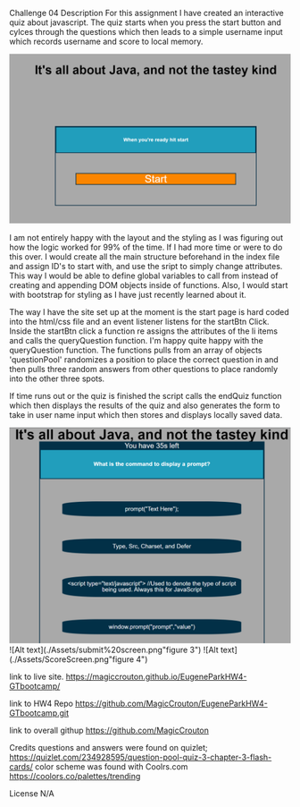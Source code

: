 Challenge 04
Description
For this assignment I have created an interactive quiz about javascript. The quiz starts when you press the start button and cylces through the questions which then leads to a simple username input which records username and score to local memory. 

![Alt text](./Assets/StartScreen.png "figure 1")

I am not entirely happy with the layout and the styling as I was figuring out how the logic worked for 99% of the time. If I had more time or were to do this over. I would create all the main structure beforehand in the index file and assign ID's to start with, and use the sript to simply change attributes. This way I would be able to define global variables to call from instead of creating and appending DOM objects inside of functions. Also, I would start with bootstrap for styling as I have just recently learned about it.

The way I have the site set up at the moment is the start page is hard coded into the html/css file and an event listener listens for the startBtn Click. Inside the startBtn click a function re assigns the attributes of the li items and calls the queryQuestion function. I'm happy quite happy with the queryQuestion function. The functions pulls from an array of objects 'questionPool' randomizes a position to place the correct question in and then pulls three random answers from other questions to place randomly into the other three spots.

If time runs out or the quiz is finished the script calls the endQuiz function which then displays the results of the quiz and also generates the form to take in user name input which then stores and displays locally saved data.

![Alt text](./Assets/questionPrompts.png "figure 2")
![Alt text](./Assets/submit%20screen.png"figure 3")
![Alt text](./Assets/ScoreScreen.png"figure 4")

link to live site.
https://magiccrouton.github.io/EugeneParkHW4-GTbootcamp/

link to HW4 Repo
https://github.com/MagicCrouton/EugeneParkHW4-GTbootcamp.git

link to overall githup
https://github.com/MagicCrouton

Credits
questions and answers were found on quizlet; 
https://quizlet.com/234928595/question-pool-quiz-3-chapter-3-flash-cards/
color scheme was found with Coolrs.com
https://coolors.co/palettes/trending

License
N/A